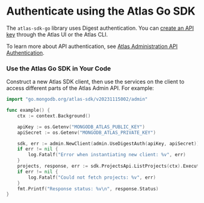 # Authenticate using the Atlas Go SDK

The `atlas-sdk-go` library uses Digest authentication. 
You can [create an API key](https://www.mongodb.com/docs/atlas/configure-api-access/#create-an-api-key-in-an-organization) through the Atlas UI or the Atlas CLI.

To learn more about API authentication, see  [Atlas Administration API Authentication](https://www.mongodb.com/docs/atlas/api/api-authentication).

### Use the Atlas Go SDK in Your Code

Construct a new Atlas SDK client, then use the services on the client to
access different parts of the Atlas Admin API. For example:

```go
import "go.mongodb.org/atlas-sdk/v20231115002/admin"

func example() {
	ctx := context.Background()

	apiKey := os.Getenv("MONGODB_ATLAS_PUBLIC_KEY")
	apiSecret := os.Getenv("MONGODB_ATLAS_PRIVATE_KEY")

	sdk, err := admin.NewClient(admin.UseDigestAuth(apiKey, apiSecret))
	if err != nil {
		log.Fatalf("Error when instantiating new client: %v", err)
	}
	projects, response, err := sdk.ProjectsApi.ListProjects(ctx).Execute()
	if err != nil {
		log.Fatalf("Could not fetch projects: %v", err)
	}
	fmt.Printf("Response status: %v\n", response.Status)
}
```
